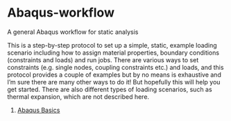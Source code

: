 # Abaqus-workflow
A general Abaqus workflow for static analysis

This is a step-by-step protocol to set up a simple, static, example loading scenario including how to assign material properties, boundary conditions (constraints and loads) and run jobs. There are various ways to set constraints (e.g. single nodes, coupling constraints etc.) and loads, and this protocol provides a couple of examples but by no means is exhaustive and I’m sure there are many other ways to do it! But hopefully this will help you get started. There are also different types of loading scenarios, such as thermal expansion, which are not described here. 

1. [Abaqus Basics](https://github.com/acsharp-biomech/Abaqus-workflow/blob/main/Abaqus-basics.md)
